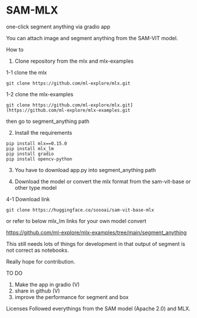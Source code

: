 # SAM-MLX
one-click segment anything via gradio app

You can attach image and segment anything from the SAM-VIT model.

How to

1. Clone repository from the mlx and mlx-examples

1-1 clone the mlx
```CLI
git clone https://github.com/ml-explore/mlx.git
```

1-2 clone the mlx-examples
```CLI
git clone https://github.com/ml-explore/mlx.git](https://github.com/ml-explore/mlx-examples.git
```

then go to segment_anything path 

2. Install the requirements

```CLI
pip install mlx==0.15.0
pip install mlx_lm
pip install gradio
pip install opencv-python
```

3. You have to download app.py into segment_anything path

4. Download the model or convert the mlx format from the sam-vit-base or other type model

4-1 Download link
```CLI
git clone https://huggingface.co/sosoai/sam-vit-base-mlx
```

or refer to below mlx_lm links for your own model convert

https://github.com/ml-explore/mlx-examples/tree/main/segment_anything


This still needs lots of things for development in that output of segment is not correct as notebooks.

Really hope for contribution.

TO DO
1. Make the app in gradio (V)
2. share in github (V)
3. improve the performance for segment and box

Licenses
Followed everythings from the SAM model (Apache 2.0) and MLX.

